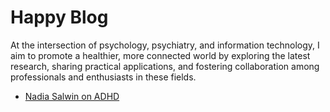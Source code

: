 # Happy Blog

At the intersection of psychology, psychiatry, and information technology, I aim to promote a healthier, more connected world by exploring the latest research, sharing practical applications, and fostering collaboration among professionals and enthusiasts in these fields.

* [Nadia Salwin on ADHD](2408031212-Nadia_Salwin.md)